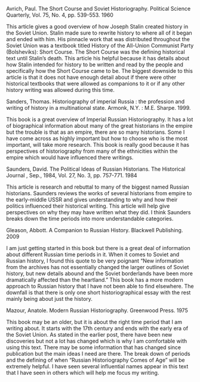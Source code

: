 Avrich, Paul. The Short Course and Soviet Historiography. Political Science Quarterly, Vol. 75, No. 4, pp. 539-553. 1960

This article gives a good overview of how Joseph Stalin created history in the Soviet Union. Stalin made sure to rewrite history to where all of it began and ended with him. His pinnacle work that was distributed throughout the Soviet Union was a textbook titled History of the All-Union Communist Party (Bolsheviks): Short Course. The Short Course was the defining historical text until Stalin’s death. This article his helpful because it has details about how Stalin intended for history to be written and read by the people and specifically how the Short Course came to be. The biggest downside to this article is that it does not have enough detail about if there were other historical textbooks that were allowed as companions to it or if any other history writing was allowed during this time.

Sanders, Thomas. Historiography of imperial Russia : the profession and writing of history in a multinational state. Armonk, N.Y. : M.E. Sharpe. 1999.

This book is a great overview of Imperial Russian Historiography. It has a lot of biographical information about many of the great historians in the empire but the trouble is that as an empire, there are so many historians. Some I have come across as highly important but how to choose who is the most important, will take more research. This book is really good because it has perspectives of historiography from many of the ethnicities within the empire which would have influenced there writings.

Saunders, David. The Political Ideas of Russian Historians. The Historical Journal , Sep., 1984, Vol. 27, No. 3, pp. 757-771. 1984

This article is research and rebuttal to many of the biggest named Russian historians. Saunders reviews the works of several historians from empire to the early-middle USSR and gives understanding to why and how their politics influenced their historical writing. This article will help give perspectives on why they may have written what they did. I think Saunders breaks down the time periods into more understandable categories. 

Gleason, Abbott. A Companion to Russian History. Blackwell Publishing. 2009

I am just getting started in this book but there is a great deal of information about different Russian time periods in it. When it comes to Soviet and Russian history, I found this quote to be very poignant “New information from the archives has not essentially changed the larger outlines of Soviet history, but new details abound and the Soviet borderlands have been more dramatically affected than the heartland.” This book has a more modern approach to Russian history that I have not been able to find elsewhere. The downfall is that there is only one short historiographical essay with the rest mainly being about just the history.

Mazour, Anatole.  Modern Russian Historiography.  Greenwood Press. 1975

This book may be an older, but it is about the right time period that I am writing about. It starts with the 17th century and ends with the early era of the Soviet Union. As stated in the earlier post, there have been new discoveries but not a lot has changed which is why I am comfortable with using this text. There may be some information that has changed since publication but the main ideas I need are there. The break down of periods and the defining of when “Russian Historiography Comes of Age” will be extremely helpful. I have seen several influential names appear in this text that I have seen in others which will help me focus my writing.
